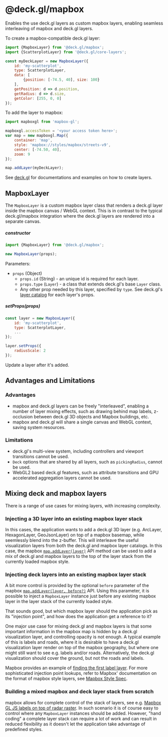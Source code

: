 # @deck.gl/mapbox

Enables the use deck.gl layers as custom mapbox layers, enabling seamless interleaving of mapbox and deck.gl layers.

To create a mapbox-compatible deck.gl layer:

```js
import {MapboxLayer} from '@deck.gl/mapbox';
import {ScatterplotLayer} from '@deck.gl/core-layers';

const myDeckLayer = new MapboxLayer({
    id: 'my-scatterplot',
    type: ScatterplotLayer,
    data: [
        {position: [-74.5, 40], size: 100}
    ],
    getPosition: d => d.position,
    getRadius: d => d.size,
    getColor: [255, 0, 0]
});
```

To add the layer to mapbox:

```js
import mapboxgl from 'mapbox-gl';

mapboxgl.accessToken = '<your access token here>';
var map = new mapboxgl.Map({
    container: 'map',
    style: 'mapbox://styles/mapbox/streets-v9',
    center: [-74.50, 40],
    zoom: 9
});

map.addLayer(myDeckLayer);
```

See [deck.gl](http://deck.gl) for documentations and examples on how to create layers.


## MapboxLayer

The `MapboxLayer` is a custom mapbox layer class that renders a deck.gl layer inside the mapbox canvas / WebGL context. This is in contrast to the typical deck.gl/mapbox integration where the deck.gl layers are rendered into a separate canvas.

##### constructor

```js
import {MapboxLayer} from '@deck.gl/mapbox';

new MapboxLayer(props);
```

Parameters:

- `props` (Object)
    + `props.id` (String) - an unique id is required for each layer.
    + `props.type` (`Layer`) - a class that extends deck.gl's base `Layer` class.
    + Any other prop needed by this layer, specified by `type`. See deck.gl's [layer catalog](http://deck.gl/#/documentation/deckgl-api-reference/layers/layer) for each layer's props.

##### setProps(props)

```js
const layer = new MapboxLayer({
    id: 'my-scatterplot',
    type: ScatterplotLayer,
    ...
});

layer.setProps({
    radiusScale: 2
});
```

Update a layer after it's added.


## Advantages and Limitations

### Advantages

* mapbox and deck.gl layers can be freely "interleaved", enabling a number of layer mixing effects, such as drawing behind map labels, z-occlusion between deck.gl 3D objects and Mapbox buildings, etc.
* mapbox and deck.gl will share a single canvas and WebGL context, saving system resources.

### Limitations

* deck.gl's multi-view system, including controllers and viewport transitions cannot be used.
* `Deck` options that are shared by all layers, such as `pickingRadius`, cannot be used.
* WebGL2 based deck.gl features, such as attribute transitions and GPU accelerated aggregation layers cannot be used.



## Mixing deck and mapbox layers

There is a range of use cases for mixing layers, with increasing complexity.


### Injecting a 3D layer into an existing mapbox layer stack

In this cases, the application wants to add a deck.gl 3D layer (e.g. ArcLayer, HexagonLayer, GeoJsonLayer) on top of a mapbox basemap, while seemlessly blend into the z-buffer. This will interleave the useful visualization layers from both the deck.gl and mapbox layer catalogs. In this case, the mapbox [`map.addLayer(layer)`](https://www.mapbox.com/mapbox-gl-js/api/#map#addlayer) API method can be used to add a mix of deck.gl and mapbox layers to the top of the layer stack from the currently loaded mapbox style.


### Injecting deck layers into an existing mapbox layer stack

A bit more control is provided by the optional `before` parameter of the mapbox [`map.addLayer(layer, before?)`](https://www.mapbox.com/mapbox-gl-js/api/#map#addlayer) API. Using this parameter, it is possible to inject a `MapboxLayer` instance just before any existing mapbox layer in the layer stack of the currently loaded style.

That sounds good, but which mapbox layer should the application pick as its "injection point", and how does the application get a reference to it?

One major use case for mixing deck.gl and mapbox layers is that some important information in the mapbox map is hidden by a deck.gl visualization layer, and controlling opacity is not enough. A typical example of this is labels and roads, where it is desirable to have a deck.gl visualization layer render on top of the mapbox geography, but where one might still want to see e.g. labels and/or roads. Alternatively, the deck.gl visualization should cover the ground, but not the roads and labels.

Mapbox provides an example of [finding the first label layer](https://www.mapbox.com/mapbox-gl-js/example/geojson-layer-in-stack/). For more sophisticated injection point lookups, refer to Mapbox' documentation on the format of mapbox style layers, see [Mapbox Style Spec](https://www.mapbox.com/mapbox-gl-js/style-spec/#layers).


### Building a mixed mapbox and deck layer stack from scratch

mapbox allows for complete control of the stack of layers, see e.g. [Mapbox GL JS labels on top of radar raster](https://bl.ocks.org/danswick/c19fec2e92e00967458d). In such scenario it is of course easy to control where any `MapboxLayer` instances should be added. However, "hand coding" a complete layer stack can require a lot of work and can result in reduced flexibility as it doesn't let the application take advantage of predefined styles.
